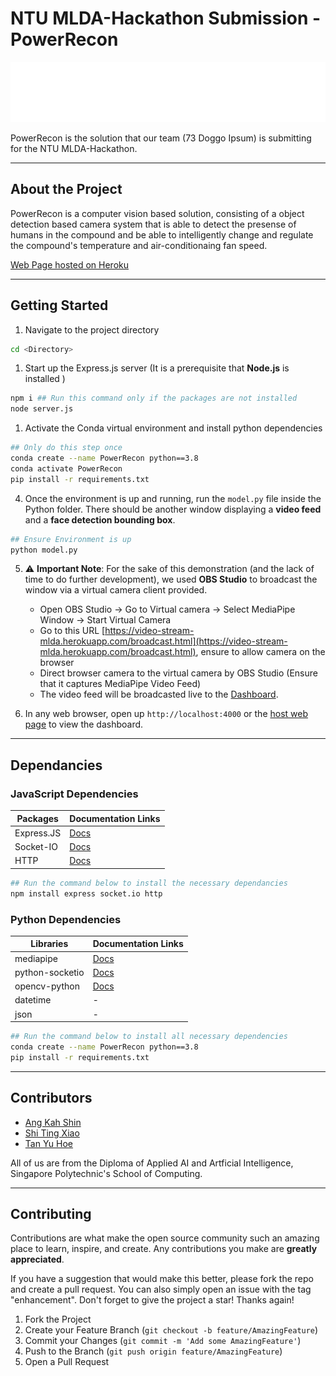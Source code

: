 # NTU MLDA-Hackathon Submission - PowerRecon

![PowerRecon Logo](public/BW%20Transparent.png)

PowerRecon is the solution that our team (73 Doggo Ipsum) is submitting for the NTU MLDA-Hackathon.

---

## About the Project

PowerRecon is a computer vision based solution, consisting of a object detection based camera system that is able to detect the presense of humans in the compound and be able to intelligently change and regulate the compound's temperature and air-conditionaing fan speed.

[Web Page hosted on Heroku](https://video-stream-mlda.herokuapp.com/)

---

## Getting Started

1. Navigate to the project directory

```bash
cd <Directory>
```

1. Start up the Express.js server (It is a prerequisite that **Node.js** is installed )

```bash
npm i ## Run this command only if the packages are not installed
node server.js
```

1. Activate the Conda virtual environment and install python dependencies

```bash
## Only do this step once
conda create --name PowerRecon python==3.8
conda activate PowerRecon
pip install -r requirements.txt
```

4. Once the environment is up and running, run the ```model.py``` file inside the Python folder. There should be another window displaying a  **video feed** and a **face detection bounding box**.

```bash
## Ensure Environment is up 
python model.py
```

5. ⚠️ **Important Note**: For the sake of this demonstration (and the lack of time to do further development), we used **OBS Studio** to broadcast the window via a virtual camera client provided.

    - Open OBS Studio -> Go to Virtual camera -> Select MediaPipe Window -> Start Virtual Camera
    - Go to this URL [https://video-stream-mlda.herokuapp.com/broadcast.html](https://video-stream-mlda.herokuapp.com/broadcast.html), ensure to allow camera on the browser
    - Direct browser camera to the virtual camera by OBS Studio (Ensure that it captures MediaPipe Video Feed)
    - The video feed will be broadcasted live to the [Dashboard](https://video-stream-mlda.herokuapp.com/).

6. In any web browser, open up ```http://localhost:4000``` or the [host web page](https://video-stream-mlda.herokuapp.com/) to view the dashboard.

---

## Dependancies

### JavaScript Dependencies

| Packages | Documentation Links |
| --- | --- |
| Express.JS | [Docs](https://expressjs.com/) |
| Socket-IO | [Docs](https://socket.io/) |
| HTTP | [Docs](https://nodejs.org/api/http.html) |

```bash
## Run the command below to install the necessary dependancies
npm install express socket.io http
```

### Python Dependencies

| Libraries | Documentation Links |
| --- | --- |
| mediapipe | [Docs](https://mediapipe.dev/) |
| python-socketio | [Docs](https://python-socketio.readthedocs.io/en/latest/) |
| opencv-python | [Docs](https://docs.opencv.org/master/d6/d00/tutorial_py_root.html) |
| datetime | - |
| json | - |

```bash
## Run the command below to install all necessary dependencies
conda create --name PowerRecon python==3.8
pip install -r requirements.txt
```

---

## Contributors

- [Ang Kah Shin](https://www.github.com/angks)
- [Shi Ting Xiao](https://www.github.com/tingxiao69)
- [Tan Yu Hoe](https://www.github.com/tyh71)

All of us are from the Diploma of Applied AI and Artficial Intelligence, Singapore Polytechnic's School of Computing.

---

## Contributing

Contributions are what make the open source community such an amazing place to learn, inspire, and create. Any contributions you make are **greatly appreciated**.

If you have a suggestion that would make this better, please fork the repo and create a pull request. You can also simply open an issue with the tag "enhancement".
Don't forget to give the project a star! Thanks again!

1. Fork the Project
2. Create your Feature Branch (`git checkout -b feature/AmazingFeature`)
3. Commit your Changes (`git commit -m 'Add some AmazingFeature'`)
4. Push to the Branch (`git push origin feature/AmazingFeature`)
5. Open a Pull Request
